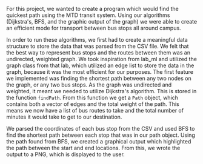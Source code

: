 For this project, we wanted to create a program which would find the quickest path using the MTD transit system. Using our algorithms (Dijkstra's, BFS, and the graphic output of the graph) we were able to create an efficient mode for transport between bus stops all around campus.

In order to run these algorithms, we first had to create a meaningful data structure to store the data that was parsed from the CSV file. We felt that the best way to represent bus stops and the routes between them was an undirected, weighted graph. We took inspiration from lab_ml and utilized the graph class from that lab, which utilized an edge list to store the data in the graph, because it was the most efficient for our purposes. The first feature we implemented was finding the shortest path between any two nodes on the graph, or any two bus stops. As the graph was undirected and weighted, it meant we needed to utilize Dijkstra's algorithm. This is stored in the function `findPath`. From this function we get a `Path` object, which contains both a vector of edges and the total weight of the path. This means we now have a list of bus routes to take and the total number of minutes it would take to get to our destination.

We parsed the coordinates of each bus stop from the CSV and used BFS to find the shortest path between each stop that was in our path object. Using the path found from BFS, we created a graphical output which highlighted the path between the start and end locations. From this, we wrote the output to a PNG, which is displayed to the user.
